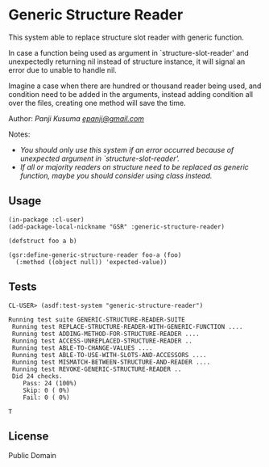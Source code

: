 # Generic Structure Reader

This system able to replace structure slot reader with generic function.

In case a function being used as argument in `structure-slot-reader' and unexpectedly returning nil instead of structure instance, it will signal an error due to unable to handle nil.

Imagine a case when there are hundred or thousand reader being used, and condition need to be added in the arguments, instead adding condition all over the files, creating one method will save the time.

Author: _Panji Kusuma <epanji@gmail.com>_

Notes:
- _You should only use this system if an error occurred because of unexpected argument in `structure-slot-reader'._
- _If all or majority readers on structure need to be replaced as generic function, maybe you should consider using class instead._

## Usage

``` common-lisp
(in-package :cl-user)
(add-package-local-nickname "GSR" :generic-structure-reader)

(defstruct foo a b)

(gsr:define-generic-structure-reader foo-a (foo)
  (:method ((object null)) 'expected-value))
```

## Tests

```
CL-USER> (asdf:test-system "generic-structure-reader")

Running test suite GENERIC-STRUCTURE-READER-SUITE
 Running test REPLACE-STRUCTURE-READER-WITH-GENERIC-FUNCTION ....
 Running test ADDING-METHOD-FOR-STRUCTURE-READER ....
 Running test ACCESS-UNREPLACED-STRUCTURE-READER ..
 Running test ABLE-TO-CHANGE-VALUES ....
 Running test ABLE-TO-USE-WITH-SLOTS-AND-ACCESSORS ....
 Running test MISMATCH-BETWEEN-STRUCTURE-AND-READER ....
 Running test REVOKE-GENERIC-STRUCTURE-READER ..
 Did 24 checks.
    Pass: 24 (100%)
    Skip: 0 ( 0%)
    Fail: 0 ( 0%)

T
```

## License

Public Domain
